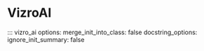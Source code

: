 # VizroAI

<!-- vale off -->
::: vizro_ai
    options:
      merge_init_into_class: false
      docstring_options:
        ignore_init_summary: false

<!-- vale on -->
